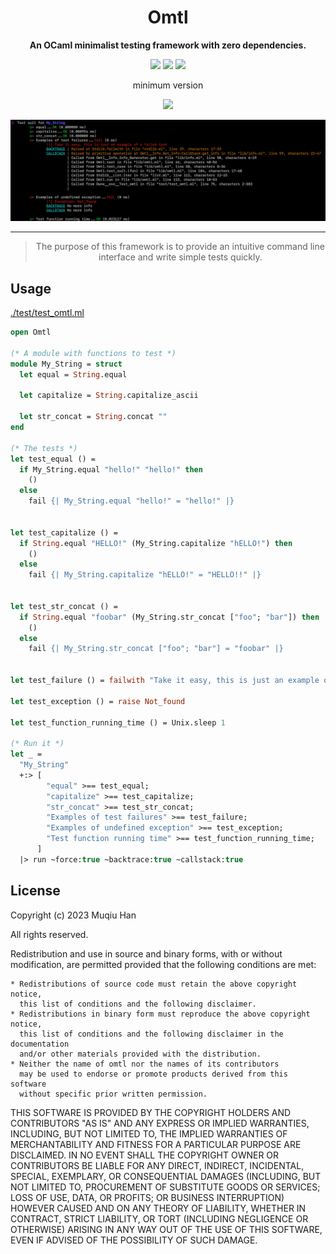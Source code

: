 <div align="center">

# Omtl

__An OCaml minimalist testing framework with zero dependencies.__


![](https://github.com/muqiuhan/omtl/workflows/Linux/badge.svg)
![](https://github.com/muqiuhan/omtl/workflows/Windows/badge.svg)
![](https://github.com/muqiuhan/omtl/workflows/MacOS/badge.svg)

minimum version

![](https://github.com/muqiuhan/omtl/workflows/4.13.x/badge.svg)


<img src=".github/demo.png">
  
---

> The purpose of this framework is to provide an intuitive command line interface and write simple tests quickly.
  
</div>

## Usage
[./test/test_omtl.ml](./test/test_omtl.ml)
```ocaml
open Omtl

(* A module with functions to test *)
module My_String = struct
  let equal = String.equal

  let capitalize = String.capitalize_ascii

  let str_concat = String.concat ""
end

(* The tests *)
let test_equal () =
  if My_String.equal "hello!" "hello!" then
    ()
  else
    fail {| My_String.equal "hello!" = "hello!" |}


let test_capitalize () =
  if String.equal "HELLO!" (My_String.capitalize "hELLO!") then
    ()
  else
    fail {| My_String.capitalize "hELLO!" = "HELLO!!" |}


let test_str_concat () =
  if String.equal "foobar" (My_String.str_concat ["foo"; "bar"]) then
    ()
  else
    fail {| My_String.str_concat ["foo"; "bar"] = "foobar" |}


let test_failure () = failwith "Take it easy, this is just an example of a failed test"

let test_exception () = raise Not_found

let test_function_running_time () = Unix.sleep 1

(* Run it *)
let _ =
  "My_String"
  +:> [
        "equal" >== test_equal;
        "capitalize" >== test_capitalize;
        "str_concat" >== test_str_concat;
        "Examples of test failures" >== test_failure;
        "Examples of undefined exception" >== test_exception;
        "Test function running time" >== test_function_running_time;
      ]
  |> run ~force:true ~backtrace:true ~callstack:true
```

## License
Copyright (c) 2023 Muqiu Han

All rights reserved.

Redistribution and use in source and binary forms, with or without modification,
are permitted provided that the following conditions are met:

    * Redistributions of source code must retain the above copyright notice,
      this list of conditions and the following disclaimer.
    * Redistributions in binary form must reproduce the above copyright notice,
      this list of conditions and the following disclaimer in the documentation
      and/or other materials provided with the distribution.
    * Neither the name of omtl nor the names of its contributors
      may be used to endorse or promote products derived from this software
      without specific prior written permission.

THIS SOFTWARE IS PROVIDED BY THE COPYRIGHT HOLDERS AND CONTRIBUTORS
"AS IS" AND ANY EXPRESS OR IMPLIED WARRANTIES, INCLUDING, BUT NOT
LIMITED TO, THE IMPLIED WARRANTIES OF MERCHANTABILITY AND FITNESS FOR
A PARTICULAR PURPOSE ARE DISCLAIMED. IN NO EVENT SHALL THE COPYRIGHT OWNER OR
CONTRIBUTORS BE LIABLE FOR ANY DIRECT, INDIRECT, INCIDENTAL, SPECIAL,
EXEMPLARY, OR CONSEQUENTIAL DAMAGES (INCLUDING, BUT NOT LIMITED TO,
PROCUREMENT OF SUBSTITUTE GOODS OR SERVICES; LOSS OF USE, DATA, OR
PROFITS; OR BUSINESS INTERRUPTION) HOWEVER CAUSED AND ON ANY THEORY OF
LIABILITY, WHETHER IN CONTRACT, STRICT LIABILITY, OR TORT (INCLUDING
NEGLIGENCE OR OTHERWISE) ARISING IN ANY WAY OUT OF THE USE OF THIS
SOFTWARE, EVEN IF ADVISED OF THE POSSIBILITY OF SUCH DAMAGE.